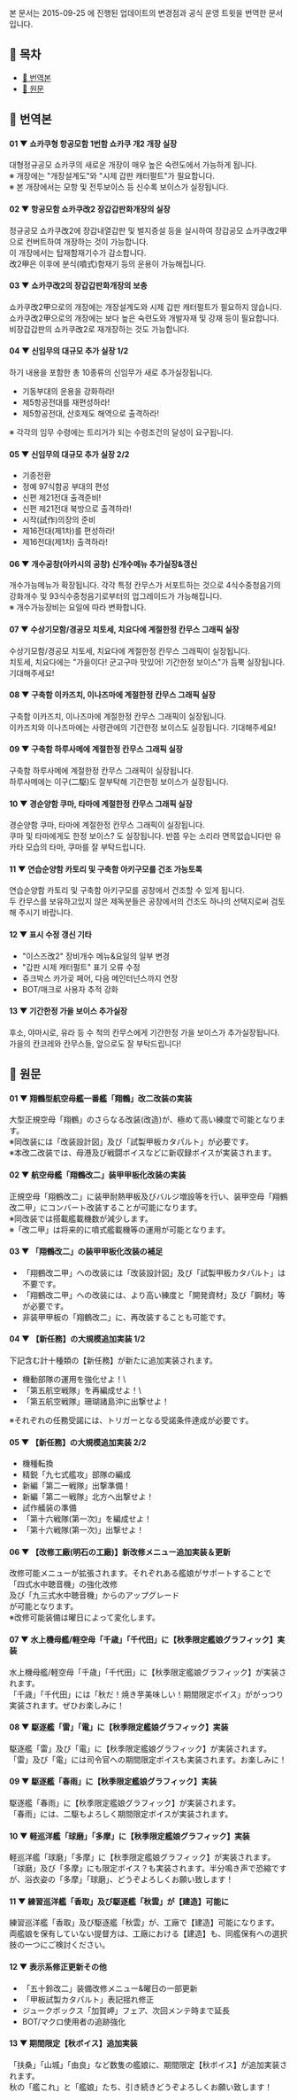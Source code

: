 본 문서는 2015-09-25 에 진행된 업데이트의 변경점과 공식 운영 트윗을 번역한 문서입니다.

## 📃 목차
- [📃 번역본](#-%EB%B2%88%EC%97%AD%EB%B3%B8)
- [📃 원문](#-%EC%9B%90%EB%AC%B8)

## 📃 번역본

#### 01 ▼ 쇼카쿠형 항공모함 1번함 쇼카쿠 개2 개장 실장
대형정규공모 쇼카쿠의 새로운 개장이 매우 높은 숙련도에서 가능하게 됩니다.\
※ 개장에는 "개장설계도"와 "시제 갑판 캐터펄트"가 필요합니다.\
※ 본 개장에서는 모항 및 전투보이스 등 신수록 보이스가 실장됩니다.

#### 02 ▼ 항공모함 쇼카쿠改2 장갑갑판화개장의 실장
정규공모 쇼카쿠改2에 장갑내열갑판 및 벌지증설 등을 실시하여 장갑공모 쇼카쿠改2甲으로 컨버트하여 개장하는 것이 가능합니다.\
이 개장에서는 탑재함재기수가 감소합니다.\
改2甲은 이후에 분식(噴式)함재기 등의 운용이 가능해집니다.

#### 03 ▼ 쇼카쿠改2의 장갑갑판화개장의 보충
쇼카쿠改2甲으로의 개장에는 개장설계도와 시제 갑판 캐터펄트가 필요하지 않습니다.\
쇼카쿠改2甲으로의 개장에는 보다 높은 숙련도와 개발자재 및 강재 등이 필요합니다.\
비장갑갑판의 쇼카쿠改2로 재개장하는 것도 가능합니다.

#### 04 ▼ 신임무의 대규모 추가 실장 1/2
하기 내용을 포함한 총 10종류의 신임무가 새로 추가실장됩니다.
- 기동부대의 운용을 강화하라!
- 제5항공전대를 재편성하라!
- 제5항공전대, 산호제도 해역으로 출격하라!

※ 각각의 임무 수령에는 트리거가 되는 수령조건의 달성이 요구됩니다.

#### 05 ▼ 신임무의 대규모 추가 실장 2/2
- 기종전환
- 정예 97식함공 부대의 편성
- 신편 제21전대 출격준비!
- 신편 제21전대 북방으로 출격하라!
- 시작(試作)의장의 준비
- 제16전대(제1차)를 편성하라!
- 제16전대(제1차) 출격하라!

#### 06 ▼ 개수공창(아카시의 공창) 신개수메뉴 추가실장&갱신
개수가능메뉴가 확장됩니다. 각각 특정 칸무스가 서포트하는 것으로 4식수중청음기의 강화개수 및 93식수중청음기로부터의 업그레이드가 가능해집니다.\
※ 개수가능장비는 요일에 따라 변화합니다.

#### 07 ▼ 수상기모함/경공모 치토세, 치요다에 계절한정 칸무스 그래픽 실장
수상기모함/경공모 치토세, 치요다에 계절한정 칸무스 그래픽이 실장됩니다.\
치토세, 치요다에는 "가을이다! 군고구마 맛있어! 기간한정 보이스"가 듬뿍 실장됩니다. 기대해주세요!

#### 08 ▼ 구축함 이카즈치, 이나즈마에 계절한정 칸무스 그래픽 실장
구축함 이카즈치, 이나즈마에 계절한정 칸무스 그래픽이 실장됩니다.\
이카즈치와 이나즈마에는 사령관에의 기간한정 보이스도 실장됩니다. 기대해주세요!

#### 09 ▼ 구축함 하루사메에 계절한정 칸무스 그래픽 실장
구축함 하루사메에 계절한정 칸무스 그래픽이 실장됩니다.\
하루사메에는 이구(二駆)도 잘부탁해 기간한정 보이스가 실장됩니다.

#### 10 ▼ 경순양함 쿠마, 타마에 계절한정 칸무스 그래픽 실장
경순양함 쿠마, 타마에 계절한정 칸무스 그래픽이 실장됩니다.\
쿠마 및 타마에게도 한정 보이스? 도 실장됩니다. 반쯤 우는 소리라 면목없습니다만 유카타 모습의 타마, 쿠마를 잘 부탁드립니다.

#### 11 ▼ 연습순양함 카토리 및 구축함 아키구모를 건조 가능토록
연습순양함 카토리 및 구축함 아키구모를 공창에서 건조할 수 있게 됩니다.\
두 칸무스를 보유하고있지 않은 제독분들은 공창에서의 건조도 하나의 선택지로써 검토해 주시기 바랍니다.

#### 12 ▼ 표시 수정 갱신 기타
- "이스즈改2" 장비개수 메뉴&요일의 일부 변경
- "갑판 시제 캐터펄트" 표기 오류 수정
- 쥬크박스 카가곶 페어, 다음 메인터넌스까지 연장
- BOT/매크로 사용자 추적 강화

#### 13 ▼ 기간한정 가을 보이스 추가실장
후소, 야마시로, 유라 등 수 척의 칸무스에게 기간한정 가을 보이스가 추가실장됩니다.\
가을의 칸코레와 칸무스들, 앞으로도 잘 부탁드립니다!

## 📃 원문

#### 01 ▼ 翔鶴型航空母艦一番艦「翔鶴」改二改装の実装
大型正規空母「翔鶴」のさらなる改装(改造)が、極めて高い練度で可能となります。\
※同改装には「改装設計図」及び「試製甲板カタパルト」が必要です。\
※本改二改装では、母港及び戦闘ボイスなどに新収録ボイスが実装されます。

#### 02 ▼ 航空母艦「翔鶴改二」装甲甲板化改装の実装
正規空母「翔鶴改二」に装甲耐熱甲板及びバルジ増設等を行い、装甲空母「翔鶴改二甲」にコンバート改装することが可能になります。\
※同改装では搭載艦載機数が減少します。\
※「改二甲」は将来的に噴式艦載機等の運用が可能となります。

#### 03 ▼ 「翔鶴改二」の装甲甲板化改装の補足
- 「翔鶴改二甲」への改装には「改装設計図」及び「試製甲板カタパルト」は不要です。
- 「翔鶴改二甲」への改装には、より高い練度と「開発資材」及び「鋼材」等が必要です。
- 非装甲甲板の「翔鶴改二」に、再改装することも可能です。

#### 04 ▼ 【新任務】の大規模追加実装 1/2
下記含む計十種類の【新任務】が新たに追加実装されます。
- 機動部隊の運用を強化せよ！\
- 「第五航空戦隊」を再編成せよ！\
- 「第五航空戦隊」珊瑚諸島沖に出撃せよ！

※それぞれの任務受諾には、トリガーとなる受諾条件達成が必要です。

#### 05 ▼ 【新任務】の大規模追加実装 2/2
- 機種転換 
- 精鋭「九七式艦攻」部隊の編成
- 新編「第二一戦隊」出撃準備！
- 新編「第二一戦隊」北方へ出撃せよ！
- 試作艤装の準備
- 「第十六戦隊(第一次)」を編成せよ！
- 「第十六戦隊(第一次)」出撃せよ！

#### 06 ▼ 【改修工廠(明石の工廠)】新改修メニュー追加実装＆更新
改修可能メニューが拡張されます。それぞれある艦娘がサポートすることで\
「四式水中聴音機」の強化改修\
及び「九三式水中聴音機」からのアップグレード\
が可能となります。\
※改修可能装備は曜日によって変化します。

#### 07 ▼ 水上機母艦/軽空母「千歳」「千代田」に【秋季限定艦娘グラフィック】実装
水上機母艦/軽空母「千歳」「千代田」に【秋季限定艦娘グラフィック】が実装されます。\
「千歳」「千代田」には「秋だ！焼き芋美味しい！期間限定ボイス」ががっつり実装されます。ぜひお楽しみに！

#### 08 ▼ 駆逐艦「雷」「電」に【秋季限定艦娘グラフィック】実装
駆逐艦「雷」及び「電」に【秋季限定艦娘グラフィック】が実装されます。\
「雷」及び「電」には司令官への期間限定ボイスも実装されます。お楽しみに！

#### 09 ▼ 駆逐艦「春雨」に【秋季限定艦娘グラフィック】実装
駆逐艦「春雨」に【秋季限定艦娘グラフィック】が実装されます。\
「春雨」には、二駆もよろしく期間限定ボイスが実装されます。

#### 10 ▼ 軽巡洋艦「球磨」「多摩」に【秋季限定艦娘グラフィック】実装
軽巡洋艦「球磨」「多摩」に【秋季限定艦娘グラフィック】が実装されます。\
「球磨」及び「多摩」にも限定ボイス？も実装されます。半分鳴き声で恐縮ですが、浴衣姿の「多摩」「球磨」、どうぞよろしくお願い致します！

#### 11 ▼ 練習巡洋艦「香取」及び駆逐艦「秋雲」が【建造】可能に
練習巡洋艦「香取」及び駆逐艦「秋雲」が、工廠で【建造】可能になります。\
両艦娘を保有していない提督方は、工廠における【建造】も、同艦保有への選択肢の一つにご検討ください。

#### 12 ▼ 表示系修正更新その他
- 「五十鈴改二」装備改修メニュー&曜日の一部更新
- 「甲板試製カタパルト」表記揺れ修正
- ジュークボックス「加賀岬」フェア、次回メンテ時まで延長
- BOT/マクロ使用者の追跡強化

#### 13 ▼ 期間限定【秋ボイス】追加実装
「扶桑」「山城」「由良」など数隻の艦娘に、期間限定【秋ボイス】が追加実装されます。\
秋の「艦これ」と「艦娘」たち、引き続きどうぞよろしくお願い致します！
